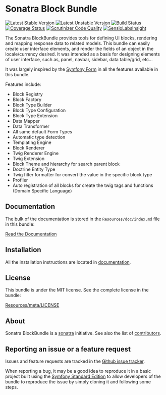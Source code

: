 Sonatra Block Bundle
====================

[![Latest Stable Version](https://poser.pugx.org/sonatra/block-bundle/v/stable.svg)](https://packagist.org/packages/sonatra/block-bundle)
[![Latest Unstable Version](https://poser.pugx.org/sonatra/block-bundle/v/unstable.svg)](https://packagist.org/packages/sonatra/block-bundle)
[![Build Status](https://travis-ci.org/sonatra/SonatraBlockBundle.svg)](https://travis-ci.org/sonatra/SonatraBlockBundle)
[![Coverage Status](https://img.shields.io/coveralls/sonatra/SonatraBlockBundle.svg)](https://coveralls.io/r/sonatra/SonatraBlockBundle)
[![Scrutinizer Code Quality](https://scrutinizer-ci.com/g/sonatra/SonatraBlockBundle/badges/quality-score.png)](https://scrutinizer-ci.com/g/sonatra/SonatraBlockBundle)
[![SensioLabsInsight](https://insight.sensiolabs.com/projects/0d1dda71-3f47-4dad-be53-017da27d21a8/mini.png)](https://insight.sensiolabs.com/projects/0d1dda71-3f47-4dad-be53-017da27d21a8)

The Sonatra BlockBundle provides tools for defining UI blocks, rendering and mapping
response data to related models. This bundle can easily create user interface elements,
and render the fields of an object in the locale/currency desired. It was intended as a
basis for designing elements of user interface, such as, panel, navbar, sidebar, data
table/grid, etc...

It was largely inspired by the [Symfony Form](https://github.com/symfony/form) in all
the features available in this bundle.

Features include:

- Block Registry
- Block Factory
- Block Type Builder
- Block Type Configuration
- Block Type Extension
- Data Mapper
- Data Transformer
- All same default Form Types
- Automatic type detection
- Templating Engine
- Block Renderer
- Twig Renderer Engine
- Twig Extension
- Block Theme and hierarchy for search parent block
- Doctrine Entity Type
- Twig filter formatter for convert the value in the specific block type
- Profiler
- Auto registration of all blocks for create the twig tags and functions (Domain Specific Language)

Documentation
-------------

The bulk of the documentation is stored in the `Resources/doc/index.md`
file in this bundle:

[Read the Documentation](Resources/doc/index.md)

Installation
------------

All the installation instructions are located in [documentation](Resources/doc/index.md).

License
-------

This bundle is under the MIT license. See the complete license in the bundle:

[Resources/meta/LICENSE](Resources/meta/LICENSE)

About
-----

Sonatra BlockBundle is a [sonatra](https://github.com/sonatra) initiative.
See also the list of [contributors](https://github.com/sonatra/SonatraBlockBundle/contributors).

Reporting an issue or a feature request
---------------------------------------

Issues and feature requests are tracked in the [Github issue tracker](https://github.com/sonatra/SonatraBlockBundle/issues).

When reporting a bug, it may be a good idea to reproduce it in a basic project
built using the [Symfony Standard Edition](https://github.com/symfony/symfony-standard)
to allow developers of the bundle to reproduce the issue by simply cloning it
and following some steps.

